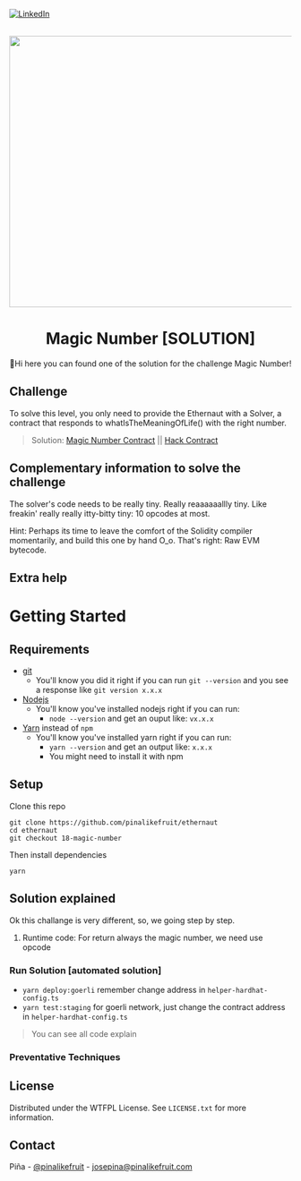 <a name="readme-top"></a>

[![LinkedIn][linkedin-shield]][linkedin-url]


<br />
<div align="center">
  <a href="https://ethernaut.openzeppelin.com/">
    <img src="https://ethernaut.openzeppelin.com/imgs/BigLevel18.svg" alt="" width="800" height="485">
  </a>

  <h1 align="center">Magic Number [SOLUTION]</h3>

  <p align="center">
    🍍Hi  here you can found one of the solution for the challenge Magic Number!
  </p>
</div>

## Challenge
To solve this level, you only need to provide the Ethernaut with a Solver, a contract that responds to whatIsTheMeaningOfLife() with the right number.

> Solution: 
  [Magic Number Contract](https://goerli.etherscan.io/address/0x2df86a480a3c15592cc60a210d764a3ec4a25ef6) || [Hack Contract](https://goerli.etherscan.io/address/0xe8365d14d1036d81fb5da92444bebabe21989b16#internaltx)
## Complementary information to solve the challenge
The solver's code needs to be really tiny. Really reaaaaaallly tiny. Like freakin' really really itty-bitty tiny: 10 opcodes at most.

Hint: Perhaps its time to leave the comfort of the Solidity compiler momentarily, and build this one by hand O_o. That's right: Raw EVM bytecode.


## Extra help


# Getting Started

## Requirements

- [git](https://git-scm.com/book/en/v2/Getting-Started-Installing-Git)
  - You'll know you did it right if you can run `git --version` and you see a response like `git version x.x.x`
- [Nodejs](https://nodejs.org/en/)
  - You'll know you've installed nodejs right if you can run:
    - `node --version` and get an ouput like: `vx.x.x`
- [Yarn](https://classic.yarnpkg.com/lang/en/docs/install/) instead of `npm`
  - You'll know you've installed yarn right if you can run:
    - `yarn --version` and get an output like: `x.x.x`
    - You might need to install it with npm

## Setup

Clone this repo

```
git clone https://github.com/pinalikefruit/ethernaut
cd ethernaut
git checkout 18-magic-number  
```

Then install dependencies

```
yarn
```
## Solution explained
Ok this challange is very different, so, we going step by step.

1. Runtime code: 
  For return always the magic number, we need use opcode
### Run Solution [automated solution]
 <!-- - `yarn test:unit` for local testing  -->
 - `yarn deploy:goerli` remember change address in `helper-hardhat-config.ts`
 - `yarn test:staging` for goerli network, just change the contract address in `helper-hardhat-config.ts`


> You can see all code explain

### Preventative Techniques
> 
## License

Distributed under the WTFPL License. See `LICENSE.txt` for more information.



## Contact

Piña - [@pinalikefruit](https://twitter.com/pinalikefruit) - josepina@pinalikefruit.com




[linkedin-shield]: https://img.shields.io/badge/-LinkedIn-black.svg?style=for-the-badge&logo=linkedin&colorB=555
[linkedin-url]: https://www.linkedin.com/in/pinalikefruit
